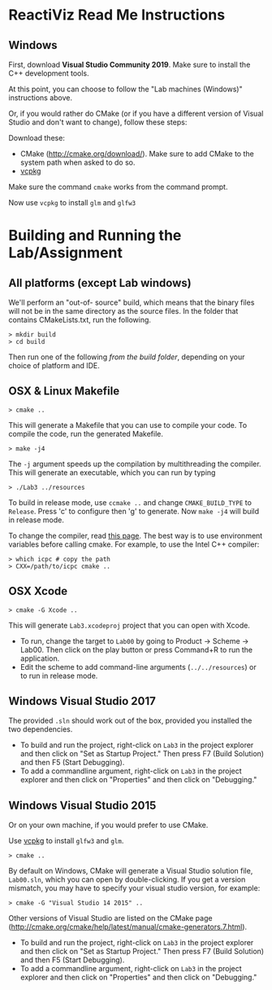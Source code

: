 ReactiViz Read Me Instructions
==========================

Windows
-------

First, download **Visual Studio Community 2019**.
Make sure to install the C++ development tools.

At this point, you can choose to follow the "Lab machines (Windows)" instructions above.

Or, if you would rather do CMake (or if you have a different version of Visual Studio and don't want to change),
follow these steps:

Download these:

- CMake (<http://cmake.org/download/>). Make sure to add CMake to the system
  path when asked to do so.
- [vcpkg](https://github.com/Microsoft/vcpkg)

Make sure the command `cmake` works from the command prompt.

Now use `vcpkg` to install `glm` and `glfw3`


Building and Running the Lab/Assignment
=======================================

All platforms (except Lab windows)
----------------------------------

We'll perform an "out-of- source" build, which means that the binary files
will not be in the same directory as the source files. In the folder that
contains CMakeLists.txt, run the following.

	> mkdir build
	> cd build

Then run one of the following *from the build folder*, depending on your
choice of platform and IDE.


OSX & Linux Makefile
--------------------

	> cmake ..

This will generate a Makefile that you can use to compile your code. To
compile the code, run the generated Makefile.

	> make -j4

The `-j` argument speeds up the compilation by multithreading the compiler.
This will generate an executable, which you can run by typing

	> ./Lab3 ../resources

To build in release mode, use `ccmake ..` and change `CMAKE_BUILD_TYPE` to
`Release`. Press 'c' to configure then 'g' to generate. Now `make -j4` will
build in release mode.

To change the compiler, read [this
page](http://cmake.org/Wiki/CMake_FAQ#How_do_I_use_a_different_compiler.3F).
The best way is to use environment variables before calling cmake. For
example, to use the Intel C++ compiler:

	> which icpc # copy the path
	> CXX=/path/to/icpc cmake ..


OSX Xcode
---------

	> cmake -G Xcode ..

This will generate `Lab3.xcodeproj` project that you can open with Xcode.

- To run, change the target to `Lab00` by going to Product -> Scheme -> Lab00.
  Then click on the play button or press Command+R to run the application.
- Edit the scheme to add command-line arguments (`../../resources`) or to run
  in release mode.


Windows Visual Studio 2017
--------------------------

The provided `.sln` should work out of the box, provided you installed the two dependencies.

- To build and run the project, right-click on `Lab3` in the project explorer
  and then click on "Set as Startup Project." Then press F7 (Build Solution)
  and then F5 (Start Debugging).
- To add a commandline argument, right-click on `Lab3` in
  the project explorer and then click on "Properties" and then click on
  "Debugging."


Windows Visual Studio 2015
--------------------------

Or on your own machine, if you would prefer to use CMake.

Use [vcpkg](https://github.com/Microsoft/vcpkg) to install `glfw3` and `glm`.

	> cmake ..

By default on Windows, CMake will generate a Visual Studio solution file,
`Lab00.sln`, which you can open by double-clicking. If you get a version
mismatch, you may have to specify your visual studio version, for example:

	> cmake -G "Visual Studio 14 2015" ..

Other versions of Visual Studio are listed on the CMake page
(<http://cmake.org/cmake/help/latest/manual/cmake-generators.7.html>).

- To build and run the project, right-click on `Lab3` in the project explorer
  and then click on "Set as Startup Project." Then press F7 (Build Solution)
  and then F5 (Start Debugging).
- To add a commandline argument, right-click on `Lab3` in
  the project explorer and then click on "Properties" and then click on
  "Debugging."

